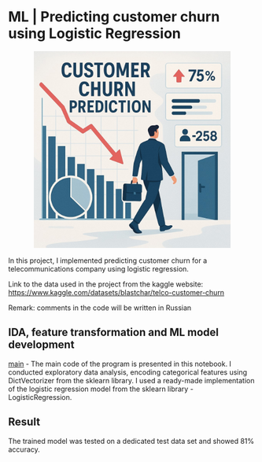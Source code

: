# ML | Predicting сustomer сhurn using Logistic Regression

<p align="center">
  <img src="images_to_report\image.png" width="400">
</p>

In this project, I implemented predicting customer churn for a telecommunications company using logistic regression.

Link to the data used in the project from the kaggle website: https://www.kaggle.com/datasets/blastchar/telco-customer-churn

Remark: comments in the code will be written in Russian

## IDA, feature transformation and ML model development
[main](main.ipynb) - The main code of the program is presented in this notebook. I conducted exploratory data analysis, encoding categorical features using DictVectorizer from the sklearn library. I used a ready-made implementation of the logistic regression model from the sklearn library - LogisticRegression.

## Result
The trained model was tested on a dedicated test data set and showed 81% accuracy.
